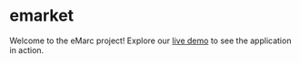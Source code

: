 # emarket
Welcome to the eMarc project! Explore our [live demo](https://anjibarik.github.io/emarket/) to see the application in action.
